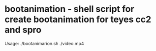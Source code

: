 # bootanimation - shell script for create bootanimation for teyes cc2 and spro

Usage: ./bootanimarion.sh ./video.mp4
